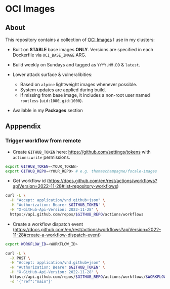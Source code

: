 # OCI Images

## About

This repository contains a collection of [OCI Images](https://github.com/opencontainers/image-spec) I use in my clusters:

- Built on **STABLE** base images **ONLY**. Versions are specified in each Dockerfile via `OCI_BASE_IMAGE` ARG.

- Build weekly on Sundays and tagged as `YYYY.MM.DD` & `latest`.

- Lower attack surface & vulneralibities:
    - Based on `alpine` lightweight images whenever possible.
    - System updates are applied during build.
    - If missing from base image, it includes a non-root user named `rootless` (`uid:1000`, `gid:1000`).

- Available in my **Packages** section

## Apppendix

### Trigger workflow from remote

- Create `GITHUB_TOKEN` here: https://github.com/settings/tokens with `actions:write` permissions.

```bash
export GITHUB_TOKEN=<YOUR_TOKEN>
export GITHUB_REPO=<YOUR_REPO> # e.g. thomaschampagne/focale-images
```

- Get workflow id (https://docs.github.com/en/rest/actions/workflows?apiVersion=2022-11-28#list-repository-workflows)

```bash
curl -L \
  -H "Accept: application/vnd.github+json" \
  -H "Authorization: Bearer $GITHUB_TOKEN" \
  -H "X-GitHub-Api-Version: 2022-11-28" \
  https://api.github.com/repos/$GITHUB_REPO/actions/workflows
```

- Create a workflow dispatch event (https://docs.github.com/en/rest/actions/workflows?apiVersion=2022-11-28#create-a-workflow-dispatch-event)

```bash
export WORKFLOW_ID=<WORKFLOW_ID>
```

```bash
curl -L \
  -X POST \
  -H "Accept: application/vnd.github+json" \
  -H "Authorization: Bearer $GITHUB_TOKEN" \
  -H "X-GitHub-Api-Version: 2022-11-28" \
  https://api.github.com/repos/$GITHUB_REPO/actions/workflows/$WORKFLOW_ID/dispatches \
  -d '{"ref":"main"}'
```